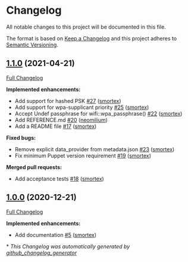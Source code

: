 # Changelog

All notable changes to this project will be documented in this file.

The format is based on [Keep a Changelog](https://keepachangelog.com/en/1.0.0/)
and this project adheres to [Semantic Versioning](https://semver.org/spec/v2.0.0.html).

## [1.1.0](https://github.com/opus-codium/puppet-wifi/tree/1.1.0) (2021-04-21)

[Full Changelog](https://github.com/opus-codium/puppet-wifi/compare/1.0.0...1.1.0)

**Implemented enhancements:**

- Add support for hashed PSK [\#27](https://github.com/opus-codium/puppet-wifi/pull/27) ([smortex](https://github.com/smortex))
- Add support for wpa-supplicant priority [\#25](https://github.com/opus-codium/puppet-wifi/pull/25) ([smortex](https://github.com/smortex))
- Accept Undef passphrase for wifi::wpa\_passphrase\(\) [\#22](https://github.com/opus-codium/puppet-wifi/pull/22) ([smortex](https://github.com/smortex))
- Add REFERENCE.md [\#20](https://github.com/opus-codium/puppet-wifi/pull/20) ([neomilium](https://github.com/neomilium))
- Add a README file [\#17](https://github.com/opus-codium/puppet-wifi/pull/17) ([smortex](https://github.com/smortex))

**Fixed bugs:**

- Remove explicit data\_provider from metadata.json [\#23](https://github.com/opus-codium/puppet-wifi/pull/23) ([smortex](https://github.com/smortex))
- Fix minimum Puppet version requirement [\#19](https://github.com/opus-codium/puppet-wifi/pull/19) ([smortex](https://github.com/smortex))

**Merged pull requests:**

- Add acceptance tests [\#18](https://github.com/opus-codium/puppet-wifi/pull/18) ([smortex](https://github.com/smortex))

## [1.0.0](https://github.com/opus-codium/puppet-wifi/tree/1.0.0) (2020-12-21)

[Full Changelog](https://github.com/opus-codium/puppet-wifi/compare/65ab6371e7a8181b92050586b0f1a50644b001bf...1.0.0)

**Implemented enhancements:**

- Add documentation [\#5](https://github.com/opus-codium/puppet-wifi/pull/5) ([smortex](https://github.com/smortex))



\* *This Changelog was automatically generated by [github_changelog_generator](https://github.com/github-changelog-generator/github-changelog-generator)*
